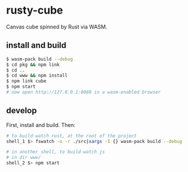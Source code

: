 # rusty-cube

Canvas cube spinned by Rust via WASM.

## install and build

```bash
$ wasm-pack build --debug
$ cd pkg && npm link
$ cd ..
$ cd www && npm install
$ npm link cube
$ npm start
# now open http://127.0.0.1:8080 in a wasm-enabled browser
```

## develop

First, install and build. Then:

```bash
# to build-watch rust, at the root of the project
shell_1 $> fswatch -o -r ./src|xargs -I {} wasm-pack build --debug

# in another shell, to build-watch js
# in dir www/
shell_2 $> npm start
```
